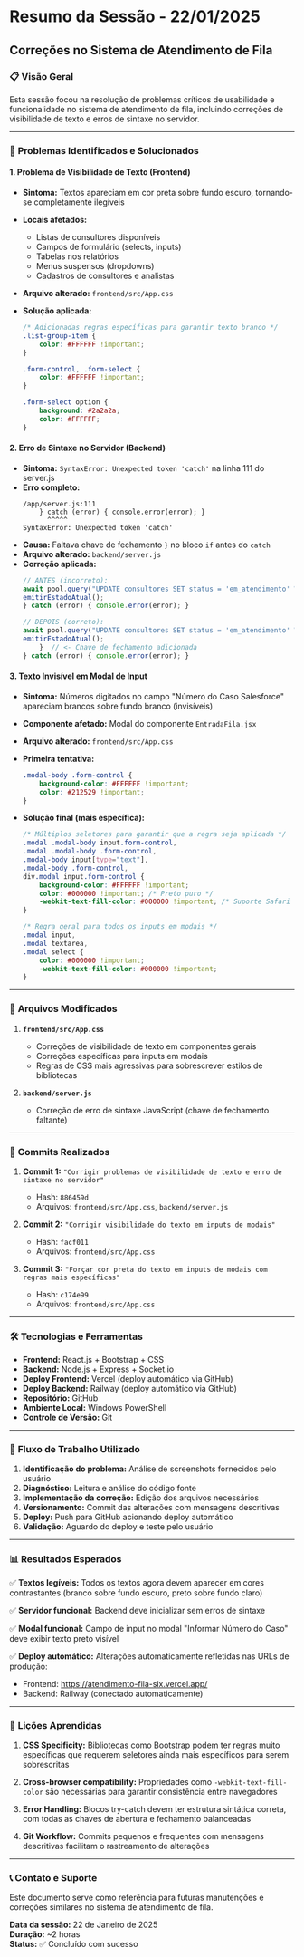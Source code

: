 # Resumo da Sessão - 22/01/2025
## Correções no Sistema de Atendimento de Fila

### 📋 **Visão Geral**
Esta sessão focou na resolução de problemas críticos de usabilidade e funcionalidade no sistema de atendimento de fila, incluindo correções de visibilidade de texto e erros de sintaxe no servidor.

---

### 🐛 **Problemas Identificados e Solucionados**

#### 1. **Problema de Visibilidade de Texto (Frontend)**
- **Sintoma:** Textos apareciam em cor preta sobre fundo escuro, tornando-se completamente ilegíveis
- **Locais afetados:** 
  - Listas de consultores disponíveis
  - Campos de formulário (selects, inputs)
  - Tabelas nos relatórios
  - Menus suspensos (dropdowns)
  - Cadastros de consultores e analistas

- **Arquivo alterado:** `frontend/src/App.css`
- **Solução aplicada:** 
  ```css
  /* Adicionadas regras específicas para garantir texto branco */
  .list-group-item {
      color: #FFFFFF !important;
  }
  
  .form-control, .form-select {
      color: #FFFFFF !important;
  }
  
  .form-select option {
      background: #2a2a2a;
      color: #FFFFFF;
  }
  ```

#### 2. **Erro de Sintaxe no Servidor (Backend)**
- **Sintoma:** `SyntaxError: Unexpected token 'catch'` na linha 111 do server.js
- **Erro completo:**
  ```
  /app/server.js:111
      } catch (error) { console.error(error); }
        ^^^^^
  SyntaxError: Unexpected token 'catch'
  ```
- **Causa:** Faltava chave de fechamento `}` no bloco `if` antes do `catch`
- **Arquivo alterado:** `backend/server.js`
- **Correção aplicada:**
  ```javascript
  // ANTES (incorreto):
  await pool.query("UPDATE consultores SET status = 'em_atendimento' WHERE id = ?", [consultor_id]);
  emitirEstadoAtual();
  } catch (error) { console.error(error); }

  // DEPOIS (correto):
  await pool.query("UPDATE consultores SET status = 'em_atendimento' WHERE id = ?", [consultor_id]);
  emitirEstadoAtual();
      }  // <- Chave de fechamento adicionada
  } catch (error) { console.error(error); }
  ```

#### 3. **Texto Invisível em Modal de Input**
- **Sintoma:** Números digitados no campo "Número do Caso Salesforce" apareciam brancos sobre fundo branco (invisíveis)
- **Componente afetado:** Modal do componente `EntradaFila.jsx`
- **Arquivo alterado:** `frontend/src/App.css`

- **Primeira tentativa:**
  ```css
  .modal-body .form-control {
      background-color: #FFFFFF !important;
      color: #212529 !important;
  }
  ```

- **Solução final (mais específica):**
  ```css
  /* Múltiplos seletores para garantir que a regra seja aplicada */
  .modal .modal-body input.form-control,
  .modal .modal-body .form-control,
  .modal-body input[type="text"],
  .modal-body .form-control,
  div.modal input.form-control {
      background-color: #FFFFFF !important;
      color: #000000 !important; /* Preto puro */
      -webkit-text-fill-color: #000000 !important; /* Suporte Safari */
  }
  
  /* Regra geral para todos os inputs em modais */
  .modal input,
  .modal textarea,
  .modal select {
      color: #000000 !important;
      -webkit-text-fill-color: #000000 !important;
  }
  ```

---

### 📁 **Arquivos Modificados**

1. **`frontend/src/App.css`**
   - Correções de visibilidade de texto em componentes gerais
   - Correções específicas para inputs em modais
   - Regras de CSS mais agressivas para sobrescrever estilos de bibliotecas

2. **`backend/server.js`**
   - Correção de erro de sintaxe JavaScript (chave de fechamento faltante)

---

### 📝 **Commits Realizados**

1. **Commit 1:** `"Corrigir problemas de visibilidade de texto e erro de sintaxe no servidor"`
   - Hash: `886459d`
   - Arquivos: `frontend/src/App.css`, `backend/server.js`

2. **Commit 2:** `"Corrigir visibilidade do texto em inputs de modais"`
   - Hash: `facf011`
   - Arquivos: `frontend/src/App.css`

3. **Commit 3:** `"Forçar cor preta do texto em inputs de modais com regras mais específicas"`
   - Hash: `c174e99`
   - Arquivos: `frontend/src/App.css`

---

### 🛠 **Tecnologias e Ferramentas**

- **Frontend:** React.js + Bootstrap + CSS
- **Backend:** Node.js + Express + Socket.io
- **Deploy Frontend:** Vercel (deploy automático via GitHub)
- **Deploy Backend:** Railway (deploy automático via GitHub)
- **Repositório:** GitHub
- **Ambiente Local:** Windows PowerShell
- **Controle de Versão:** Git

---

### 🔄 **Fluxo de Trabalho Utilizado**

1. **Identificação do problema:** Análise de screenshots fornecidos pelo usuário
2. **Diagnóstico:** Leitura e análise do código fonte
3. **Implementação da correção:** Edição dos arquivos necessários
4. **Versionamento:** Commit das alterações com mensagens descritivas
5. **Deploy:** Push para GitHub acionando deploy automático
6. **Validação:** Aguardo do deploy e teste pelo usuário

---

### 📊 **Resultados Esperados**

✅ **Textos legíveis:** Todos os textos agora devem aparecer em cores contrastantes (branco sobre fundo escuro, preto sobre fundo claro)

✅ **Servidor funcional:** Backend deve inicializar sem erros de sintaxe

✅ **Modal funcional:** Campo de input no modal "Informar Número do Caso" deve exibir texto preto visível

✅ **Deploy automático:** Alterações automaticamente refletidas nas URLs de produção:
- Frontend: https://atendimento-fila-six.vercel.app/
- Backend: Railway (conectado automaticamente)

---

### 🎯 **Lições Aprendidas**

1. **CSS Specificity:** Bibliotecas como Bootstrap podem ter regras muito específicas que requerem seletores ainda mais específicos para serem sobrescritas

2. **Cross-browser compatibility:** Propriedades como `-webkit-text-fill-color` são necessárias para garantir consistência entre navegadores

3. **Error Handling:** Blocos try-catch devem ter estrutura sintática correta, com todas as chaves de abertura e fechamento balanceadas

4. **Git Workflow:** Commits pequenos e frequentes com mensagens descritivas facilitam o rastreamento de alterações

---

### 📞 **Contato e Suporte**

Este documento serve como referência para futuras manutenções e correções similares no sistema de atendimento de fila.

**Data da sessão:** 22 de Janeiro de 2025  
**Duração:** ~2 horas  
**Status:** ✅ Concluído com sucesso 